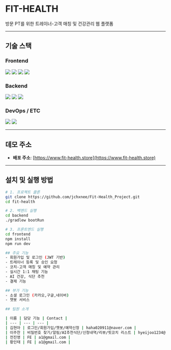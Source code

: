 # FIT-HEALTH
방문 PT를 위한 트레이너-고객 매칭 및 건강관리 웹 플랫폼

---

## 기술 스택

### Frontend
<img src="https://img.shields.io/badge/React-61DAFB?style=flat-square&logo=React&logoColor=white"/>
<img src="https://img.shields.io/badge/Vite-646CFF?style=flat-square&logo=Vite&logoColor=white"/>
<img src="https://img.shields.io/badge/JavaScript-F7DF1E?style=flat-square&logo=javascript&logoColor=black"/>
<img src="https://img.shields.io/badge/Styled--Components-DB7093?style=flat-square&logo=styled-components&logoColor=white"/>

### Backend
<img src="https://img.shields.io/badge/Spring Boot-6DB33F?style=flat-square&logo=Spring Boot&logoColor=white"/>
<img src="https://img.shields.io/badge/JPA-007396?style=flat-square"/>
<img src="https://img.shields.io/badge/MySQL-4479A1?style=flat-square&logo=MySQL&logoColor=white"/>

### DevOps / ETC
<img src="https://img.shields.io/badge/AWS EC2-232F3E?style=flat-square&logo=Amazon AWS&logoColor=white"/>
<img src="https://img.shields.io/badge/GitHub Actions-2088FF?style=flat-square&logo=githubactions&logoColor=white"/>

---

## 데모 주소

- **배포 주소**: [https://www.fit-health.store](https://www.fit-health.store)

---

## 설치 및 실행 방법

```bash
# 1. 프로젝트 클론
git clone https://github.com/jchxnee/Fit-Health_Project.git
cd fit-health

# 2. 백엔드 실행
cd backend
./gradlew bootRun

# 3. 프론트엔드 실행
cd frontend
npm install
npm run dev

## 주요 기능
- 회원가입 및 로그인 (JWT 기반)
- 트레이너 등록 및 승인 요청
- 코치-고객 매칭 및 예약 관리
- 실시간 1:1 채팅 기능
- AI 건강, 식단 추천
- 결제 기능

## 부가 기능
- 소셜 로그인 (카카오,구글,네이버)
- 챗봇 서비스

## 팀원 소개

| 이름 | 담당 기능 | Contact |
| --- | --- | --- |
| 김현아 | 로그인/회원가입/챗봇/예약신청 | haha020911@naver.com |
| 이주찬 | 비밀번호 찾기/알림/AI추천식단/신청내역/리뷰/핏코치 리스트 | hyeijoo1234@naver.com |
| 전진영 | FE | a1@gmail.com |
| 황인태 | FE | a1@gmail.com |
